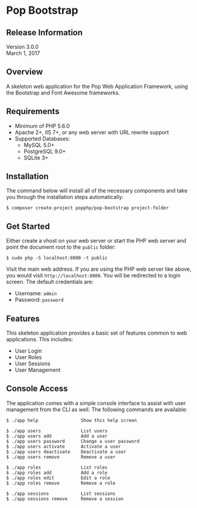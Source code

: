 Pop Bootstrap
=============

Release Information
-------------------
Version 3.0.0  
March 1, 2017

Overview
--------

A skeleton web application for the Pop Web Application Framework,
using the Bootstrap and Font Awesome frameworks. 

Requirements
------------

* Minimum of PHP 5.6.0
* Apache 2+, IIS 7+, or any web server with URL rewrite support
* Supported Databases:
    - MySQL 5.0+
    - PostgreSQL 9.0+
    - SQLite 3+

Installation
------------

The command below will install all of the necessary components and
take you through the installation steps automatically:

```console
$ composer create-project popphp/pop-bootstrap project-folder
```

Get Started
-----------

Either create a vhost on your web server or start the PHP web server
and point the document root to the `public` folder:

```console
$ sudo php -S localhost:8000 -t public
```

Visit the main web address. If you are using the PHP web server like
above, you would visit `http://localhost:8000`. You will be redirected
to a login screen. The default credentials are:

* Username: `admin`
* Password: `password`

Features
--------

This skeleton application provides a basic set of features common to
web applications. This includes:

- User Login
- User Roles
- User Sessions
- User Management

Console Access
--------------

The application comes with a simple console interface to assist
with user management from the CLI as well. The following commands
are available:

```console
$ ./app help                Show this help screen
    
$ ./app users               List users
$ ./app users add           Add a user
$ ./app users password      Change a user password
$ ./app users activate      Activate a user
$ ./app users deactivate    Deactivate a user
$ ./app users remove        Remove a user
    
$ ./app roles               List roles
$ ./app roles add           Add a role
$ ./app roles edit          Edit a role
$ ./app roles remove        Remove a role
    
$ ./app sessions            List sessions
$ ./app sessions remove     Remove a session
```
